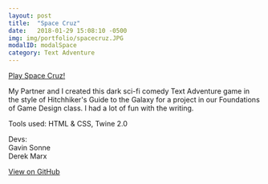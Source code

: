 ```yaml
---
layout: post
title:  "Space Cruz"
date:   2018-01-29 15:08:10 -0500
img: img/portfolio/spacecruz.JPG
modalID: modalSpace
category: Text Adventure
---
```

[Play Space Cruz!](https://neuroslice.github.io/space_cruz/)

My Partner and I created this dark sci-fi comedy Text Adventure game in the style of Hitchhiker's Guide to the Galaxy for a project in our Foundations of Game Design class. I had a lot of fun with the writing. 

Tools used: HTML & CSS, Twine 2.0

Devs:  
Gavin Sonne  
Derek Marx


[View on GitHub](https://github.com/neuroslice/space_cruz)